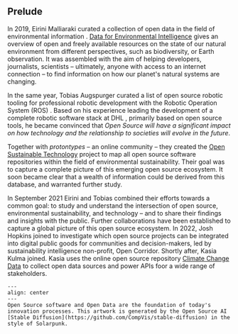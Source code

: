 ## Prelude

In 2019, Eirini Malliaraki curated a collection of open data in the field of environmental information . [Data for Environmental Intelligence](https://github.com/rockita/Environmental_Intelligence) gives an overview of open and freely available resources on the state of our natural environment from different perspectives, such as biodiversity, or Earth observation. It was assembled with the aim of helping developers, journalists, scientists – ultimately, anyone with access to an internet connection – to find information on how our planet's natural systems are changing. 

In the same year, Tobias Augspurger curated a list of open source robotic tooling for professional robotic development with the Robotic Operation System (ROS) . Based on his experience leading the development of a complete robotic software stack at DHL , primarily based on open source tools, he became convinced that *Open Source will have a significant impact on how technology and the relationship to societies will evolve in the future*. 

Together with *protontypes* – an online community – they created the [Open Sustainable Technology](https://docs.google.com/spreadsheets/u/1/d/1MssHiv6moQJ1KDi1E4mSjd5AksxNP3Uz7BrIYROaQVs/edit) project to map all open source software repositories within the field of environmental sustainability. Their goal was to capture a complete picture of this emerging open source ecosystem. It soon became clear that a wealth of information could be derived from this database, and warranted further study.

In September 2021 Eirini and Tobias combined their efforts towards a common goal: to study and understand the intersection of open source, environmental sustainability, and technology – and to share their findings and insights with the public. Further collaborations have been established to capture a global picture of this open source ecosystem. In 2022, Josh Hopkins joined to investigate which open source projects can be integrated into digital public goods for communities and decision-makers, led by sustainability intelligence non-profit, Open Corridor. Shortly after, Kasia Kulma joined. Kasia uses the online open source repository [Climate Change Data](https://github.com/KKulma/climate-change-data) to collect open data sources and power APIs foor a wide range of stakeholders.

```{figure} ../images/mycelium_city_solarpunk.png
---
align: center
---
Open Source software and Open Data are the foundation of today's innovation processes. This artwork is generated by the Open Source AI [Stable Diffusion](https://github.com/CompVis/stable-diffusion) in the style of Solarpunk.
```
